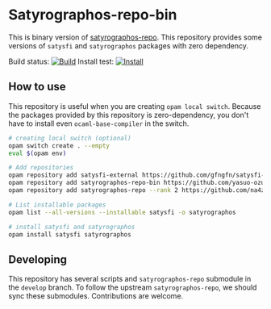 # Satyrographos-repo-bin

This is binary version of [satyrographos-repo](https://github.com/na4zagin3/satyrographos-repo).
This repository provides some versions of `satysfi` and `satyrographos` packages with zero dependency.

Build status: [![Build](https://github.com/yasuo-ozu/satyrographos-repo-bin/actions/workflows/ci.yaml/badge.svg?branch=develop)](https://github.com/yasuo-ozu/satyrographos-repo-bin/actions/workflows/ci.yaml)
Install test: [![Install](https://github.com/yasuo-ozu/satyrographos-repo-bin/actions/workflows/install.yaml/badge.svg?branch=main)](https://github.com/yasuo-ozu/satyrographos-repo-bin/actions/workflows/install.yaml)

## How to use

This repository is useful when you are creating `opam local switch`.
Because the packages provided by this repository is zero-dependency, you don't have to install even `ocaml-base-compiler` in the switch.

```bash
# creating local switch (optional)
opam switch create . --empty
eval $(opam env)

# Add repositories
opam repository add satysfi-external https://github.com/gfngfn/satysfi-external-repo.git
opam repository add satyrographos-repo-bin https://github.com/yasuo-ozu/satyrographos-repo-bin.git
opam repository add satyrographos-repo --rank 2 https://github.com/na4zagin3/satyrographos-repo.git

# List installable packages
opam list --all-versions --installable satysfi -o satyrographos

# install satysfi and satyrographos
opam install satysfi satyrographos
```

## Developing

This repository has several scripts and `satyrographos-repo` submodule in the `develop` branch.
To follow the upstream `satyrographos-repo`, we should sync these submodules.
Contributions are welcome.

